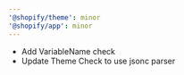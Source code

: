 ```yaml
---
'@shopify/theme': minor
'@shopify/app': minor
---
```


- Add VariableName check
- Update Theme Check to use jsonc parser
